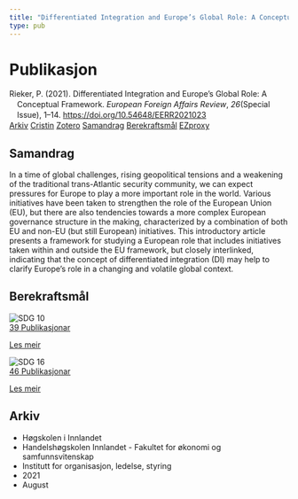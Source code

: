 ```yaml
---
title: "Differentiated Integration and Europe’s Global Role: A Conceptual Framework"
type: pub
---
```

<h1>Publikasjon</h1>
<article id="csl-bib-container-A546TZCF" class="csl-bib-container">
  <div class="csl-bib-body" style="line-height: 1.35; padding-left: 1em; text-indent:-1em;">
  <div class="csl-entry">Rieker, P. (2021). Differentiated Integration and Europe&#x2019;s Global Role: A Conceptual Framework. <i>European Foreign Affairs Review</i>, <i>26</i>(Special Issue), 1&#x2013;14. <a href="https://doi.org/10.54648/EERR2021023">https://doi.org/10.54648/EERR2021023</a></div>
</div>
  <div class="csl-bib-buttons">
    <a href="#taxonomy-article-A546TZCF" class="csl-bib-button">Arkiv</a>
    <a href="https://app.cristin.no/results/show.jsf?id=1925736" alt="Cristin URL" class="csl-bib-button">Cristin</a>
    <a href="http://zotero.org/groups/5022929/items/A546TZCF" alt="Zotero URL" class="csl-bib-button">Zotero</a>
    <a href="#abstract-article-A546TZCF" class="csl-bib-button">Samandrag</a>
    <a href="#sdg-article-A546TZCF" class="csl-bib-button">Berekraftsmål</a>
    <a href="http://ezproxy.inn.no/login?url=https://doi.org/10.54648/EERR2021023" class="csl-bib-button">EZproxy</a>
  </div>
  <div id="csl-bib-meta-container-A546TZCF"></div>
</article>
<div id="csl-bib-meta-A546TZCF" class="csl-bib-meta">
  <article id="abstract-article-A546TZCF" class="abstract-article">
    <h1>Samandrag</h1>
    In a time of global challenges, rising geopolitical tensions and a weakening of the traditional trans-Atlantic security community, we can expect pressures for Europe to play a more important role in the world. Various initiatives have been taken to strengthen the role of the European Union (EU), but there are also tendencies towards a more complex European governance 
structure in the making, characterized by a combination of both EU and non-EU (but still European) initiatives. This introductory article presents a framework for studying a European role 
that includes initiatives taken within and outside the EU framework, but closely interlinked, 
indicating that the concept of differentiated integration (DI) may help to clarify Europe’s role in a 
changing and volatile global context.
  </article>
  <article id="sdg-article-A546TZCF" class="sdg-article">
    <h1>Berekraftsmål</h1>
    <div class="sdg-container"><div id="sdg10" class="sdg">
<img src="{{< params subfolder >}}images/sdg/sdg10_no.png" class="image" alt="SDG 10">
<div class="sdg-overlay">
<a href="{{< params subfolder >}}no/archive/?sdg=10#archive" class="sdg-publication-count"><span>39</span> Publikasjonar</a>
<p><a href="https://www.fn.no/om-fn/fns-baerekraftsmaal/mindre-ulikhet?lang=nno-NO" class="sdg-read-more">Les meir</a></p>
</div>
</div> <div id="sdg16" class="sdg">
<img src="{{< params subfolder >}}images/sdg/sdg16_no.png" class="image" alt="SDG 16">
<div class="sdg-overlay">
<a href="{{< params subfolder >}}no/archive/?sdg=16#archive" class="sdg-publication-count"><span>46</span> Publikasjonar</a>
<p><a href="https://www.fn.no/om-fn/fns-baerekraftsmaal/fred-rettferdighet-og-velfungerende-institusjoner?lang=nno-NO" class="sdg-read-more">Les meir</a></p>
</div>
</div></div>
  </article>
  <article id="taxonomy-article-A546TZCF" class="taxonomy-article">
    <h1>Arkiv</h1>
    <ul>
      <li>Høgskolen i Innlandet</li>
      <li>Handelshøgskolen Innlandet - Fakultet for økonomi og samfunnsvitenskap</li>
      <li>Institutt for organisasjon, ledelse, styring</li>
      <li>2021</li>
      <li>August</li>
    </ul>
  </article>
</div>
